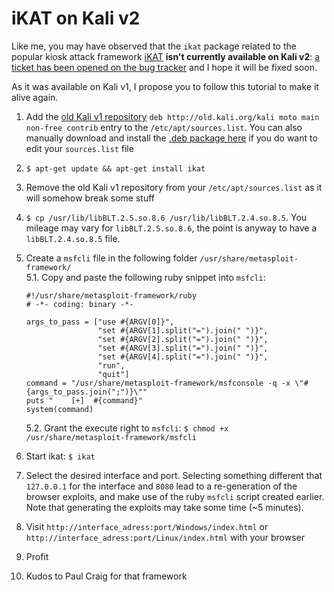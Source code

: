 iKAT on Kali v2
================
Like me, you may have observed that the `ikat` package related to the popular kiosk attack framework [iKAT](http://ikat.ha.cked.net/) **isn't currently available on Kali v2**: [a ticket has been opened on the bug tracker](https://bugs.kali.org/view.php?id=3103) and I hope it will be fixed soon.

As it was available on Kali v1, I propose you to follow this tutorial to make it alive again.

1. Add the [old Kali v1 repository](http://docs.kali.org/general-use/kali-linux-sources-list-repositories) `deb http://old.kali.org/kali moto main non-free contrib` entry to the `/etc/apt/sources.list`. You can also manually download and install the [.deb package here](http://old.kali.org/kali/pool/non-free/i/ikat/) if you do want to edit your `sources.list` file

2. `$ apt-get update && apt-get install ikat`  

3. Remove the old Kali v1 repository from your `/etc/apt/sources.list` as it will somehow break some stuff

4. `$ cp /usr/lib/libBLT.2.5.so.8.6 /usr/lib/libBLT.2.4.so.8.5`. You mileage may vary for `libBLT.2.5.so.8.6`, the point is anyway to have a `libBLT.2.4.so.8.5` file.  

5. Create a `msfcli` file in the following folder `/usr/share/metasploit-framework/`  
    5.1. Copy and paste the following ruby snippet into `msfcli`:
    ```
    #!/usr/share/metasploit-framework/ruby
    # -*- coding: binary -*-

    args_to_pass = ["use #{ARGV[0]}", 
                    "set #{ARGV[1].split("=").join(" ")}",
                    "set #{ARGV[2].split("=").join(" ")}",
                    "set #{ARGV[3].split("=").join(" ")}",
                    "set #{ARGV[4].split("=").join(" ")}",
                    "run",
                    "quit"]
    command = "/usr/share/metasploit-framework/msfconsole -q -x \"#{args_to_pass.join(";")}\""
    puts "    [+]  #{command}"
    system(command)

    ```
    5.2. Grant the execute right to `msfcli`: `$ chmod +x /usr/share/metasploit-framework/msfcli`  

6. Start ikat: `$ ikat`

7. Select the desired interface and port. Selecting something different that `127.0.0.1` for the interface and `8080` lead to a re-generation of the browser exploits, and make use of the ruby `msfcli` script created earlier. Note that generating the exploits may take some time (~5 minutes).

8. Visit `http://interface_adress:port/Windows/index.html` or `http://interface_adress:port/Linux/index.html` with your browser

9. Profit

10. Kudos to Paul Craig for that framework